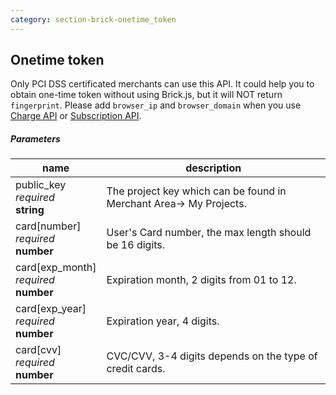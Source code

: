 ```yaml
---
category: section-brick-onetime_token
---
```

## Onetime token

Only PCI DSS certificated merchants can use this API.
It could help you to obtain one-time token without using Brick.js, but it will NOT return ```fingerprint```.
Please add ```browser_ip``` and ```browser_domain``` when you use [Charge API](#section-brick-charge) or [Subscription API](#section-brick-subscription).


##### Parameters

| name |  description |
|---|---|
| public_key<br>  *required* <br>  **string** | The project key which can be found in Merchant Area→ My Projects.|
| card[number]<br>  *required*<br>  **number** | User's Card number, the max length should be 16 digits.|
| card[exp_month]<br>  *required* <br>  **number** | Expiration month, 2 digits from 01 to 12.|
| card[exp_year]<br>  *required*<br> **number** | Expiration year, 4 digits.|
| card[cvv]<br> *required*<br> **number** | CVC/CVV, 3-4 digits depends on the type of credit cards.|
